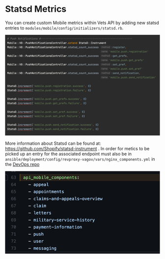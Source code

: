 # Statsd Metrics

You can create custom Mobile metrics within Vets API by adding new statsd entries to `modules/mobile/config/initializers/statsd.rb`.

![](../../../../static/img/backend/statsd.png)

More information about Statsd can be found at: https://github.com/Shopify/statsd-instrument . In order for metics to be picked up an entry for the associated endpoint must also be in `ansible/deployment/config/revproxy-vagov/vars/nginx_components.yml` in the [DevOps repo](https://github.com/department-of-veterans-affairs/devops)

![](../../../../static/img/backend/mobile-api-components.png)
